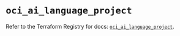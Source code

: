 # `oci_ai_language_project`

Refer to the Terraform Registry for docs: [`oci_ai_language_project`](https://registry.terraform.io/providers/oracle/oci/7.19.0/docs/resources/ai_language_project).
